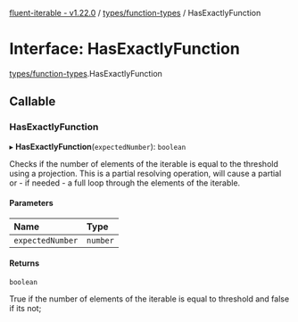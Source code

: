 [fluent-iterable - v1.22.0](../README.md) / [types/function-types](../modules/types_function_types.md) / HasExactlyFunction

# Interface: HasExactlyFunction

[types/function-types](../modules/types_function_types.md).HasExactlyFunction

## Callable

### HasExactlyFunction

▸ **HasExactlyFunction**(`expectedNumber`): `boolean`

Checks if the number of elements of the iterable is equal to the threshold using a projection. This is a partial resolving operation, will cause a partial or - if needed - a full loop through the elements of the iterable.

#### Parameters

| Name | Type |
| :------ | :------ |
| `expectedNumber` | `number` |

#### Returns

`boolean`

True if the number of elements of the iterable is equal to threshold and false if its not;
